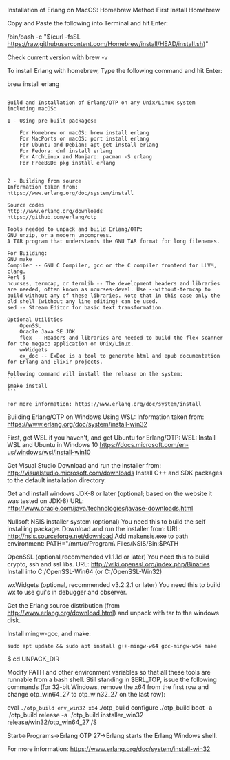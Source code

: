 Installation of Erlang on MacOS:
Homebrew Method
First Install Homebrew

Copy and Paste the following into Terminal and hit Enter:

/bin/bash -c "$(curl -fsSL https://raw.githubusercontent.com/Homebrew/install/HEAD/install.sh)"

Check current version with brew -v

To install Erlang with homebrew,
Type the following command and hit Enter:

brew install erlang

~~~~~~~~~~~~~~~~~~~~~~~~~~~~~~~~~~~~~~~~~~~~~~~~~~~~~~~~~~~~~~~~~~~~~~~~~~~~~~~~~~~~~~~~~~~~~~~

Build and Installation of Erlang/OTP on any Unix/Linux system including macOS:

1 - Using pre built packages:

    For Homebrew on macOS: brew install erlang
    For MacPorts on macOS: port install erlang
    For Ubuntu and Debian: apt-get install erlang
    For Fedora: dnf install erlang
    For ArchLinux and Manjaro: pacman -S erlang
    For FreeBSD: pkg install erlang


2 - Building from source
Information taken from:
https://www.erlang.org/doc/system/install 

Source codes
http://www.erlang.org/downloads
https://github.com/erlang/otp

Tools needed to unpack and build Erlang/OTP:
GNU unzip, or a modern uncompress.
A TAR program that understands the GNU TAR format for long filenames.

For Building:
GNU make
Compiler -- GNU C Compiler, gcc or the C compiler frontend for LLVM, clang.
Perl 5
ncurses, termcap, or termlib -- The development headers and libraries are needed, often known as ncurses-devel. Use --without-termcap to build without any of these libraries. Note that in this case only the old shell (without any line editing) can be used.
sed -- Stream Editor for basic text transformation.

Optional Utilities
    OpenSSL
    Oracle Java SE JDK
    flex -- Headers and libraries are needed to build the flex scanner for the megaco application on Unix/Linux.
    wxWidgets
    ex_doc -- ExDoc is a tool to generate html and epub documentation for Erlang and Elixir projects.

Following command will install the release on the system:
```
$make install 
```

For more information: https://www.erlang.org/doc/system/install

~~~~~~~~~~~~~~~~~~~~~~~~~~~~~~~~~~~~~~~~~~~~~~~~~~~~~~~~~~~~~~~~~~~~~~~~~~~~~~~~~~~~~~~~~~~~~~~

Building Erlang/OTP on Windows Using WSL:
Information taken from:
https://www.erlang.org/doc/system/install-win32 

First, get WSL if you haven't, and get Ubuntu for Erlang/OTP:
WSL: Install WSL and Ubuntu in Windows 10 https://docs.microsoft.com/en-us/windows/wsl/install-win10

Get Visual Studio
Download and run the installer from: http://visualstudio.microsoft.com/downloads Install C++ and SDK packages to the default installation directory.

Get and install windows JDK-8 or later (optional; based on the website it was tested on JDK-8)
    URL: http://www.oracle.com/java/technologies/javase-downloads.html

Nullsoft NSIS installer system (optional) You need this to build the self installing package.
    Download and run the installer from: URL: http://nsis.sourceforge.net/download
    Add makensis.exe to path environment: PATH="/mnt/c/Program\ Files/NSIS/Bin:$PATH

OpenSSL (optional,recommended v1.1.1d or later) You need this to build crypto, ssh and ssl libs.
    URL: http://wiki.openssl.org/index.php/Binaries
    Install into C:/OpenSSL-Win64 (or C:/OpenSSL-Win32)

wxWidgets (optional, recommended v3.2.2.1 or later) You need this to build wx to use gui's in debugger and observer.

Get the Erlang source distribution (from http://www.erlang.org/download.html) and unpack with tar to the windows disk.

Install mingw-gcc, and make: 
```
sudo apt update && sudo apt install g++-mingw-w64 gcc-mingw-w64 make
```

$ cd UNPACK_DIR

Modify PATH and other environment variables so that all these tools are runnable from a bash shell. Still standing in $ERL_TOP, issue the following commands (for 32-bit Windows, remove the x64 from the first row and change otp_win64_27 to otp_win32_27 on the last row):

eval `./otp_build env_win32 x64`
./otp_build configure
./otp_build boot -a
./otp_build release -a
./otp_build installer_win32
release/win32/otp_win64_27 /S

Start->Programs->Erlang OTP 27->Erlang starts the Erlang Windows shell.

For more information: https://www.erlang.org/doc/system/install-win32 